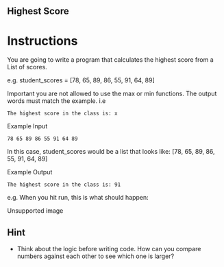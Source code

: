 ## Highest Score
# Instructions
You are going to write a program that calculates the highest score from a List of scores.

e.g. student_scores = [78, 65, 89, 86, 55, 91, 64, 89]

Important you are not allowed to use the max or min functions. The output words must match the example. i.e
```
The highest score in the class is: x
```
Example Input
```
78 65 89 86 55 91 64 89
```
In this case, student_scores would be a list that looks like: [78, 65, 89, 86, 55, 91, 64, 89]

Example Output
```
The highest score in the class is: 91
```
e.g. When you hit run, this is what should happen:

Unsupported image

## Hint
- Think about the logic before writing code. How can you compare numbers against each other to see which one is larger?